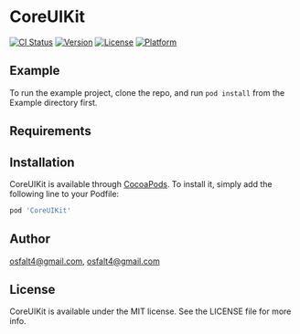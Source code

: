 # CoreUIKit

[![CI Status](https://img.shields.io/travis/osfalt4@gmail.com/CoreUIKit.svg?style=flat)](https://travis-ci.org/osfalt4@gmail.com/CoreUIKit)
[![Version](https://img.shields.io/cocoapods/v/CoreUIKit.svg?style=flat)](https://cocoapods.org/pods/CoreUIKit)
[![License](https://img.shields.io/cocoapods/l/CoreUIKit.svg?style=flat)](https://cocoapods.org/pods/CoreUIKit)
[![Platform](https://img.shields.io/cocoapods/p/CoreUIKit.svg?style=flat)](https://cocoapods.org/pods/CoreUIKit)

## Example

To run the example project, clone the repo, and run `pod install` from the Example directory first.

## Requirements

## Installation

CoreUIKit is available through [CocoaPods](https://cocoapods.org). To install
it, simply add the following line to your Podfile:

```ruby
pod 'CoreUIKit'
```

## Author

osfalt4@gmail.com, osfalt4@gmail.com

## License

CoreUIKit is available under the MIT license. See the LICENSE file for more info.
